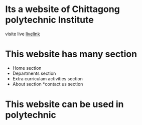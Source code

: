 # Its a website of Chittagong polytechnic Institute
visite live [livelink](https://priceless-tereshkova-ffe9d7.netlify.app/)
# This website has many section 
* Home section
* Departments section
* Extra curriculam activities section
* About section
*contact us section
# This website can be used in polytechnic

